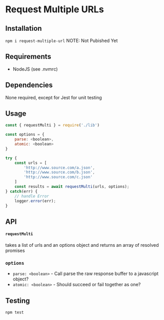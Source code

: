 # Request Multiple URLs

## Installation
`npm i request-multiple-url` NOTE: Not Pubished Yet

## Requirements
- NodeJS (see .nvmrc)

## Dependencies
None required, except for Jest for unit testing

## Usage
```js
const { requestMulti } = require('./lib')

const options = {
    parse: <boolean>,
    atomic: <boolean>
}

try {
    const urls = [
        'http://www.source.com/a.json',
        'http://www.source.com/b.json',
        'http://www.source.com/c.json'
    ]
    const results = await requestMulti(urls, options);
} catch(err) {
    // handle Error
    logger.error(err);
}
```

## API
#### `requestMulti`
takes a list of urls and an options object and returns an array of resolved promises

### `options`
- `parse: <boolean>` - Call parse the raw response buffer to a javascript object?
- `atomic: <boolean>` - Should succeed or fail together as one?

## Testing

`npm test`
